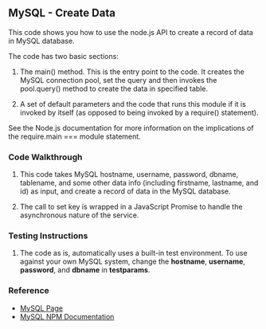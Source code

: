 ## MySQL - Create Data

This code shows you how to use the node.js API to create a record of data in MySQL database. 

The code has two basic sections:

1. The main() method. This is the entry point to the code. It creates the MySQL connection pool, set the query and then invokes the pool.query() method to create the data in specified table.

2. A set of default parameters and the code that runs this module if it is invoked by itself (as opposed to being invoked by a require() statement).

See the Node.js documentation for more information on the implications of the require.main === module statement.

### Code Walkthrough
1. This code takes MySQL hostname, username, password, dbname, tablename, and some other data info (including firstname, lastname, and id) as input, and create a record of data in the MySQL database. 

2. The call to set key is wrapped in a JavaScript Promise to handle the asynchronous nature of the service.

### Testing Instructions
1. The code as is, automatically uses a built-in test environment. To use against your own MySQL system, change the **hostname**, **username**, **password**, and **dbname** in **testparams**.

### Reference
* [MySQL Page](https://www.mysql.com/)
* [MySQL NPM Documentation](https://www.npmjs.com/package/mysql)